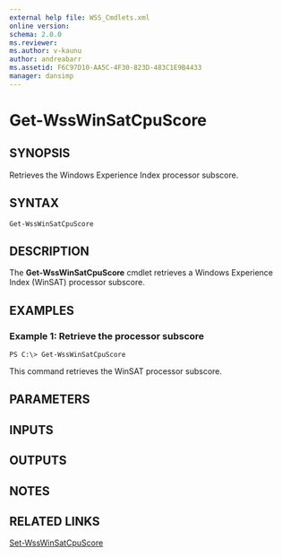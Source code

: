 ```yaml
---
external help file: WSS_Cmdlets.xml
online version: 
schema: 2.0.0
ms.reviewer:
ms.author: v-kaunu
author: andreabarr
ms.assetid: F6C97D10-AA5C-4F30-823D-483C1E9B4433
manager: dansimp
---
```


# Get-WssWinSatCpuScore

## SYNOPSIS
Retrieves the Windows Experience Index processor subscore.

## SYNTAX

```
Get-WssWinSatCpuScore
```

## DESCRIPTION
The **Get-WssWinSatCpuScore** cmdlet retrieves a Windows Experience Index (WinSAT) processor subscore.

## EXAMPLES

### Example 1: Retrieve the processor subscore
```
PS C:\> Get-WssWinSatCpuScore
```

This command retrieves the WinSAT processor subscore.

## PARAMETERS

## INPUTS

## OUTPUTS

## NOTES

## RELATED LINKS

[Set-WssWinSatCpuScore](./Set-WssWinSatCpuScore.md)

